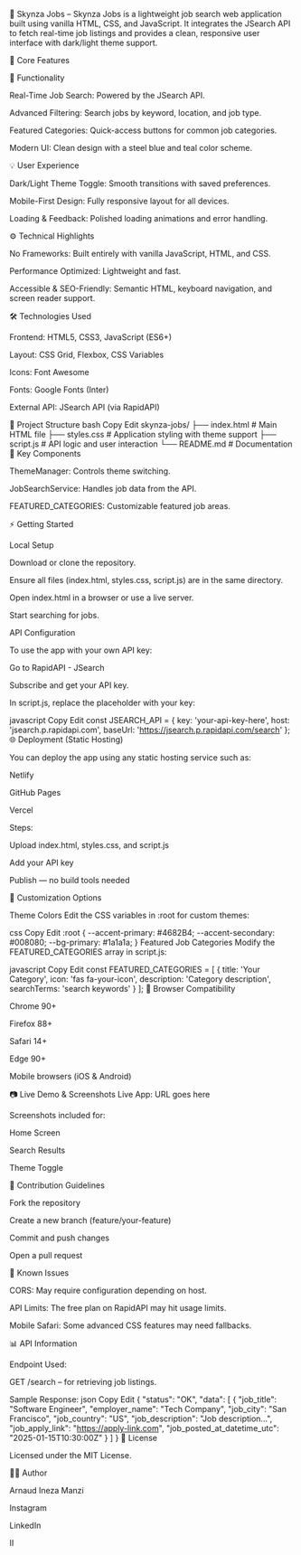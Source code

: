 📄 Skynza Jobs – 
Skynza Jobs is a lightweight job search web application built using vanilla HTML, CSS, and JavaScript. It integrates the JSearch API to fetch real-time job listings and provides a clean, responsive user interface with dark/light theme support.

🚀 Core Features

🎯 Functionality

Real-Time Job Search: Powered by the JSearch API.

Advanced Filtering: Search jobs by keyword, location, and job type.

Featured Categories: Quick-access buttons for common job categories.

Modern UI: Clean design with a steel blue and teal color scheme.

💡 User Experience

Dark/Light Theme Toggle: Smooth transitions with saved preferences.

Mobile-First Design: Fully responsive layout for all devices.

Loading & Feedback: Polished loading animations and error handling.

⚙️ Technical Highlights

No Frameworks: Built entirely with vanilla JavaScript, HTML, and CSS.

Performance Optimized: Lightweight and fast.

Accessible & SEO-Friendly: Semantic HTML, keyboard navigation, and screen reader support.

🛠 Technologies Used

Frontend: HTML5, CSS3, JavaScript (ES6+)

Layout: CSS Grid, Flexbox, CSS Variables

Icons: Font Awesome

Fonts: Google Fonts (Inter)

External API: JSearch API (via RapidAPI)

📂 Project Structure
bash
Copy
Edit
skynza-jobs/
├── index.html       # Main HTML file
├── styles.css       # Application styling with theme support
├── script.js        # API logic and user interaction
└── README.md        # Documentation
🧠 Key Components

ThemeManager: Controls theme switching.

JobSearchService: Handles job data from the API.

FEATURED_CATEGORIES: Customizable featured job areas.

⚡ Getting Started

Local Setup

Download or clone the repository.

Ensure all files (index.html, styles.css, script.js) are in the same directory.

Open index.html in a browser or use a live server.

Start searching for jobs.

API Configuration

To use the app with your own API key:

Go to RapidAPI - JSearch

Subscribe and get your API key.

In script.js, replace the placeholder with your key:

javascript
Copy
Edit
const JSEARCH_API = {
    key: 'your-api-key-here',
    host: 'jsearch.p.rapidapi.com',
    baseUrl: 'https://jsearch.p.rapidapi.com/search'
};
🌐 Deployment (Static Hosting)

You can deploy the app using any static hosting service such as:

Netlify

GitHub Pages

Vercel

Steps:

Upload index.html, styles.css, and script.js

Add your API key

Publish — no build tools needed

🎨 Customization Options

Theme Colors
Edit the CSS variables in :root for custom themes:

css
Copy
Edit
:root {
    --accent-primary: #4682B4;
    --accent-secondary: #008080;
    --bg-primary: #1a1a1a;
}
Featured Job Categories
Modify the FEATURED_CATEGORIES array in script.js:

javascript
Copy
Edit
const FEATURED_CATEGORIES = [
    {
        title: 'Your Category',
        icon: 'fas fa-your-icon',
        description: 'Category description',
        searchTerms: 'search keywords'
    }
];
📱 Browser Compatibility

Chrome 90+

Firefox 88+

Safari 14+

Edge 90+

Mobile browsers (iOS & Android)

📷 Live Demo & Screenshots
Live App: URL goes here

Screenshots included for:

Home Screen

Search Results

Theme Toggle

🤝 Contribution Guidelines

Fork the repository

Create a new branch (feature/your-feature)

Commit and push changes

Open a pull request

🐞 Known Issues

CORS: May require configuration depending on host.

API Limits: The free plan on RapidAPI may hit usage limits.

Mobile Safari: Some advanced CSS features may need fallbacks.

📊 API Information

Endpoint Used:

GET /search – for retrieving job listings.

Sample Response:
json
Copy
Edit
{
  "status": "OK",
  "data": [
    {
      "job_title": "Software Engineer",
      "employer_name": "Tech Company",
      "job_city": "San Francisco",
      "job_country": "US",
      "job_description": "Job description...",
      "job_apply_link": "https://apply-link.com",
      "job_posted_at_datetime_utc": "2025-01-15T10:30:00Z"
    }
  ]
}
📝 License

Licensed under the MIT License.

👨‍💻 Author

Arnaud Ineza Manzi

Instagram

LinkedIn

II
